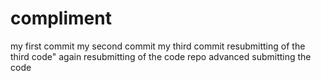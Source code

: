 # compliment
my first commit
my second commit
my third commit
resubmitting of the third code"
again resubmitting of the code repo
advanced submitting the code